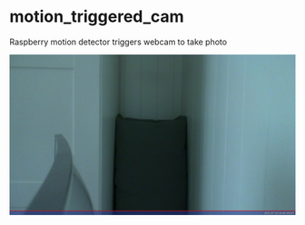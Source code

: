 # motion_triggered_cam
Raspberry motion detector triggers webcam to take photo


![Alt text](https://github.com/Ola-B/motion_triggered_cam/blob/main/images/2021-07-10T19:40:17.jpg "a title")
